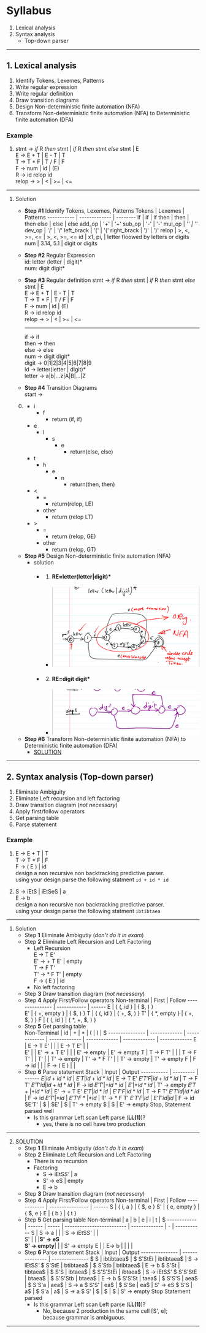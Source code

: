 # Syllabus
1. Lexical analysis
2. Syntax analysis
    - Top-down parser
---
## 1. Lexical analysis
1. Identify Tokens, Lexemes, Patterns
2. Write regular expression
3. Write regular definition
4. Draw transition diagrams
5. Design Non-deterministic finite automation (NFA)
6. Transform Non-deterministic finite automation (NFA) to Deterministic finite automation (DFA)

### Example
1.  stmt  -> *if* R *then* stmt |
            *if* R *then* stmt *else* stmt | E<br>
    E     -> E + T | E - T | T<br>
    T     -> T * F | T / F | F<br>
    F     -> num | id | (E)<br>
    R     -> id relop id<br>
    relop -> > | < | >= | <=<br>
---
1. Solution<br>
    - **Step #1** Identify Tokens, Lexemes, Patterns
        Tokens      | Lexemes       | Patterns
        ----------- | ------------- | --------
        if          | if            | if
        then        | then          | then
        else        | else          | else
        add_op      | '+'           | '+' 
        sub_op      | '-'           | '-'
        mul_op      | '*'           | '*'
        dev_op      | '/'           | '/'
        left_brack  | '('           | '('
        right_brack | ')'           | ')'
        relop       | >, <, >=, <=  | >, <, >=, <= 
        id          | x1, pi,       | letter floowed by letters or digits
        num         | 3.14, 5.1     | digit or digits
    
    - **Step #2** Regular Expression<br>
        id: letter (letter | digit)\* <br>
        num: digit digit*
    - **Step #3** Regular definition
            stmt  -> *if* R *then* stmt |
            *if* R *then* stmt *else* stmt | E<br>
            E     -> E + T | E - T | T<br>
            T     -> T * F | T / F | F<br>
            F     -> num | id | (E)<br>
            R     -> id relop id<br>
            relop -> > | < | >= | <=<br>
        
        ---------------
        if -> if <br>
        then -> then<br>
        else -> else<br>
        num -> digit digit*<br>
        digit -> 0|1|2|3|4|5|6|7|8|9<br>
        id -> letter(letter | digit)*<br>
        letter -> a|b|...z|A|B|...|Z<br>
    - **Step #4** Transition Diagrams<br>
    start -> 
    0. 
        - i
            - f
                - return (if, if)
        - e
            - l
                - s
                    - e
                        - return(else, else)
        - t
            - h
                - e
                    - n
                        -  return(then, then)
        - \<
            - \=
                - return(relop, LE)
            - other 
                - return (relop LT)
        - \>
            - \=
                - return (relop, GE)
            - other
                - return (relop, GT)
    
    - **Step #5** Design Non-deterministic finite automation (NFA)
        - solution
            - 1. #### RE=letter(letter|digit)\*
                - ![RE=letter(letter|digit)\*](./images/RE01.png)<br>
            - 2. #### RE=digit digit\*
                - ![RE=digit digit\*](./images/RE02.png)<br>
    - **Step #6** Transform Non-deterministic finite automation (NFA) to Deterministic finite automation (DFA)
        - [SOLUTION](./Ahmed_Mohamed_Abd_El-Rahman/README.md)
    
---
## 2. Syntax analysis (**Top-down parser**)
1. Eliminate Ambiguity
2. Eliminate Left recursion and left factoring
3. Draw transition diagram (*not necessary*)
4. Apply first/follow operators
5. Get parsing table
6. Parse statement

### Example
1.  E -> E + T | T<br>
    T -> T * F | F<br>
    F -> ( E ) | id<br>
design a non recursive non backtracking predictive parser.<br>
using your design parse the following statment `id + id * id` 

2.  S -> iEtS | iEtSeS | a <br>
    E -> b <br>
design a non recursive non backtracking predictive parser.<br>
using your design parse the following statment `ibtibtaea` 

---
1. Solution<br>
    - Step **1** Eliminate Ambigutiy (*don't do it in exam*)
    - Step **2** Eliminate Left Recursion and Left Factoring
        - Left Recursion<br>
        E   -> T E'<br>
        E'  -> + T E' | empty<br>
        T   -> F T'<br>
        T'  -> * F T' | empty<br>
        F   -> ( E ) | id<br>
        - No left factoring
    - Step **3** Draw transition diagram (*not necessary*)
    - Step **4** Apply First/Follow operators
        Non-terminal    | First        | Follow
        --------------- | ------------ | ------
        E               | { (, id }    | { $, ) }          
        E'              | { +, empty } | { $, ) }
        T               | { (, id }    | { +, $, ) }
        T'              | { *, empty } | { +, $, ) }
        F               | { (, id }    | { *, +, $, ) }
    - Step **5** Get parsing table <br>
        Non-Terminal    | id            | +             | *             | (             | )             | $
        --------------- | ------------- | ------------- | ------------- | ------------- | ------------- | -------------
        E               | E   -> T E'   |               |               | E   -> T E'   |               |   
        E'              |               | E'  -> + T E' |               |               | E' -> empty   | E' -> empty
        T               | T   -> F T'   |               |               | T   -> F T'   |               |
        T'              |               | T'  -> empty  | T'  -> * F T' |               | T'  -> empty  | T'  -> empty
        F               | F   -> id     |               |               | F   -> ( E )  |               |
    - Step **6** Parse statement
        Stack       | Input     | Output
        ----------- | --------- | ------
        $E          | id+id*id$ |
        $E'T        | id+id*id$ | E   -> T E'
        $E'T'F      | id+id*id$ | T   -> F T'
        $E'T'id     | id+id*id$ | F   -> id
        $E'T'       | +id*id$   |
        $E'         | +id*id$   | T'  -> empty
        $E'T+       | +id*id$   | E'  -> + T E'
        $E'T        | id*id$    |
        $E'T'F      | id*id$    | T   -> F T'
        $E'T'id     | id*id$    | F   -> id
        $E'T'       | *id$      |
        $E'T'F*     | *id$      | T'  -> * F T'
        $E'T'F      | id$       |
        $E'T'id     | id$       | F   -> id
        $E'T'       | $         |
        $E'         | $         | T'  -> empty
        $           | $         | E'  -> empty 
        Stop, Statement parsed well
        - Is this grammar Left scan Left parse (**LL(1)**)?
            - yes, there is no cell have two production

---

2.  SOLUTION<br>
    - Step **1** Eliminate Ambigutiy (*don't do it in exam*)
    - Step **2** Eliminate Left Recursion and Left Factoring
        - There is no recursion
        - Factoring
            - S  -> iEtS*S'* | a<br>
            - S' -> eS | empty<br>
            - E  -> b<br>
    - Step **3** Draw transition diagram (*not necessary*)
    - Step **4** Apply First/Follow operators
        Non-terminal | First            | Follow
        ------------ | ---------------- | ------
        S            | { i, a }         | { $, e }
        S'           | { e, empty }    | { $, e }
        E            | { b }            | { t }
    - Step **5** Get parsing table
        Non-terminal | a      | b     | e                         | i             | t | $
        ------------ | ------ | ----- | ------------------------- | ------------- | - | ----------- 
        S            | S -> a |       |                           | S -> iEtS*S'* |   |  
        S'           |        |       |**S' -> eS<br>S' -> empty**|               |   | S' -> empty
        E            |        | E-> b |                           |               |   |   
    - Step **6** Parse statement
        Stack           | Input           | Output
        --------------- | --------------- | ---------------
        $ S             | ibtibtaea$      |
        $ S'StEi        | ibtibtaea$      | S -> iEtS*S'*
        $ S'StE         | btibtaea$       |
        $ S'Stb         | btibtaea$       | E -> b
        $ S'St          | tibtaea$        |
        $ S'S           | ibtaea$         |
        $ S'S'StEi      | ibtaea$         | S -> iEtS*S'*
        $ S'S'StE       | btaea$          |
        $ S'S'Stb       | btaea$          | E -> b
        $ S'S'St        | taea$           | 
        $ S'S'S         | aea$            |
        $ S'S'a         | aea$            | S -> a
        $ S'S'          | ea$             |
        $ S'Se          | ea$             | S' -> eS
        $ S'S           | a$              | 
        $ S'a           | a$              | S -> a
        $ S'            | $               | 
        $               | $               | S' -> empty
        Stop Statement parsed
        - Is this grammar Left scan Left parse (**LL(1)**)?
            - No, because 2 production in the same cell [S', e]; <br>
            because grammar is ambiguous.
---
        
        
